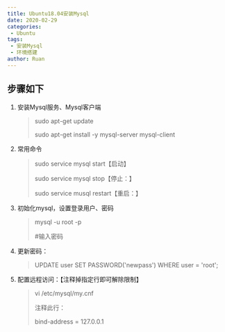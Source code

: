 ```yaml
---
title: Ubuntu18.04安装Mysql
date: 2020-02-29
categories:
 - Ubuntu
tags:
 - 安装Mysql
 - 环境搭建
author: Ruan
---
```


## 步骤如下

1. 安装Mysql服务、Mysql客户端

   > sudo apt-get update
   >
   > sudo apt-get install -y mysql-server mysql-client

2. 常用命令

   > sudo service mysql start【启动】
   >
   > sudo service mysql stop【停止：】
   >
   > sudo service musql restart【重启：】

3. 初始化mysql，设置登录用户、密码

   > mysql -u root -p
   >
   > \#输入密码

4. 更新密码：

   > UPDATE user SET PASSWORD('newpass') WHERE user = 'root';

5. 配置远程访问：【注释掉指定行即可解除限制】

   > vi /etc/mysql/my.cnf
   >
   > 注释此行：
   >
   > bind-address = 127.0.0.1